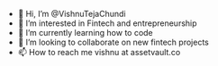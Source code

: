 - 👋 Hi, I’m @VishnuTejaChundi
- 👀 I’m interested in Fintech and entrepreneurship
- 🌱 I’m currently learning how to code 
- 💞️ I’m looking to collaborate on new fintech projects 
- 📫 How to reach me vishnu at assetvault.co 

<!---
VishnuTejaChundi/VishnuTejaChundi is a ✨ special ✨ repository because its `README.md` (this file) appears on your GitHub profile.
You can click the Preview link to take a look at your changes.
--->
